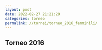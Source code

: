 ```yaml
---
layout: post
date: 2022-02-27 21:21:20
categories: torneo
permalink: //tornei/torneo_2016_femminili/
---
```


<h2>Torneo 2016</h2>